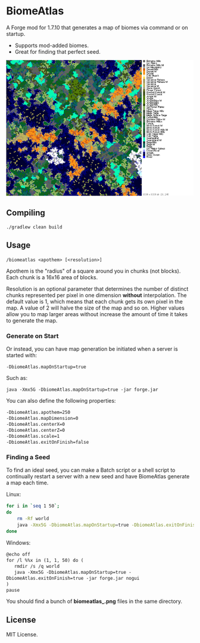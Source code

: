 # BiomeAtlas

A Forge mod for 1.7.10 that generates a map of biomes via command or on startup.

* Supports mod-added biomes.
* Great for finding that perfect seed.

![Sample](readme/sample.png)

## Compiling

    ./gradlew clean build

## Usage

    /biomeatlas <apothem> [<resolution>]
    
Apothem is the "radius" of a square around you in chunks (not blocks). Each chunk is a 16x16 area of blocks.

Resolution is an optional parameter that determines the number of distinct chunks represented per pixel in one dimension **without** interpolation. The default value is 1, which means that each chunk gets its own pixel in the map. A value of 2 will halve the size of the map and so on. Higher values allow you to map larger areas without increase the amount of time it takes to generate the map.

### Generate on Start

Or instead, you can have map generation be initiated when a server is started with:

	-DbiomeAtlas.mapOnStartup=true

Such as:

	java -Xmx5G -DbiomeAtlas.mapOnStartup=true -jar forge.jar

You can also define the following properties:

	-DbiomeAtlas.apothem=250
	-DbiomeAtlas.mapDimension=0
	-DbiomeAtlas.centerX=0
	-DbiomeAtlas.centerZ=0
	-DbiomeAtlas.scale=1
	-DbiomeAtlas.exitOnFinish=false

### Finding a Seed

To find an ideal seed, you can make a Batch script or a shell script to continually restart a server with a new seed and have BiomeAtlas generate a map each time.

Linux:

```sh
for i in `seq 1 50`;
do
	rm -Rf world
	java -Xmx5G -DbiomeAtlas.mapOnStartup=true -DbiomeAtlas.exitOnFinish=true -jar forge.jar nogui
done
```

Windows:

```batch
@echo off
for /l %%x in (1, 1, 50) do (
   rmdir /s /q world
   java -Xmx5G -DbiomeAtlas.mapOnStartup=true -DbiomeAtlas.exitOnFinish=true -jar forge.jar nogui
)
pause
```

You should find a bunch of **biomeatlas_<seed>.png** files in the same directory.

## License

MIT License.
